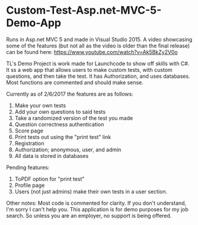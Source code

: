 # Custom-Test-Asp.net-MVC-5-Demo-App
Runs in Asp.net MVC 5 and made in Visual Studio 2015. A video showcasing some of the features (but not all as the video is older than the final release) can be found here: https://www.youtube.com/watch?v=Ak5BkZy2V0o

TL's Demo Project is work made for Launchcode to show off skills with C#. It ss a web app that allows users to make custom tests, with custom questions, and then take the test. It has Authorization, and uses databases.
Most functions are commented and should make sense.

Currently as of 2/6/2017 the features are as follows:
1. Make your own tests
2. Add your own questions to said tests
3. Take a randomized version of the test you made
4. Question correctness authentication
5. Score page
6. Print tests out using the "print test" link
7. Registration
8. Authorization; anonymous, user, and admin
9. All data is stored in databases

Pending features:
1. ToPDF option for "print test"
2. Profile page
3. Users (not just admins) make their own tests in a user section.

Other notes:
Most code is commented for clarity. If you don't understand, I'm sorry I can't help you. This application is for demo purposes for my job search. So unless you are an employer, no support is being offered. 
